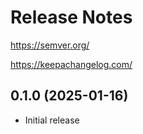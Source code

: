 # Release Notes

https://semver.org/

https://keepachangelog.com/

## 0.1.0 (2025-01-16)

- Initial release

